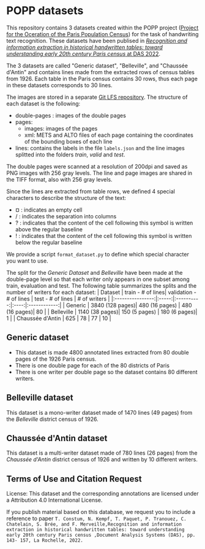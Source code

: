 # POPP datasets

This repository contains 3 datasets created within the POPP project ([Project for the Oceration of the Paris Population Census](https://popp.hypotheses.org/#ancre2)) for the task of handwriting text recognition.
These datasets have been publised in [*Recognition and information extraction in historical handwritten tables: toward understanding early 20th century Paris census* at DAS 2022](https://link.springer.com/chapter/10.1007/978-3-031-06555-2_10).

The 3 datasets are called "Generic dataset", "Belleville", and "Chaussée d'Antin" and contains lines made from the extracted rows of census tables from 1926. Each table in the Paris census contains 30 rows, thus each page in these datasets corresponds to 30 lines.

The images are stored in a separate [Git LFS repository](https://git.litislab.fr/tconstum/popp-datasets).
The structure of each dataset is the following:
- double-pages : images of the double pages
- pages:
  - images: images of the pages
  - xml: METS and ALTO files of each page containing the coordinates of the bounding boxes of each line
- lines: contains the labels in the file ```labels.json``` and the line images splitted into the folders *train*, *valid* and *test*.

The double pages were scanned at a resolution of 200dpi and saved as PNG images with 256 gray levels.
The line and page images are shared in the TIFF format, also with 256 gray levels.

Since the lines are extracted from table rows, we defined 4 special characters to describe the structure of the text:
- ¤ : indicates an empty cell
- / : indicates the separation into columns
- ? : indicates that the content of the cell following this symbol is written above the regular baseline
- ! : indicates that the content of the cell following this symbol is written below the regular baseline

We provide a script ```format_dataset.py``` to define which special character you want to use.


The split for the *Generic Dataset* and *Belleville* have been made at the double-page level so that each writer only appears in one subset among train, evaluation and test. The following table summarizes the splits and the number of writers for each dataset:
|      Dataset     | train - # of lines| validation - # of lines | test - # of lines | # of writers |
|:----------------:|:-----:|:----------:|:----:|:------------:|
|      Generic     |  3840 (128 pages)|     480 (16 pages)   |  480  (16 pages)|      80      |
|    Belleville    |  1140 (38 pages)|     150 (5 pages)  |  180 (6 pages)|       1      |
| Chaussée d'Antin |  625  |     78     |  77  |      10      |
## Generic dataset

- This dataset is made 4800 annotated lines extracted from 80 double pages of the 1926 Paris census.
- There is one double page for each of the 80 districts of Paris
- There is one writer per double page so the dataset contains 80 different writers.

## Belleville dataset

This dataset is a mono-writer dataset made of 1470 lines (49 pages) from the *Belleville* district census of 1926.

## Chaussée d'Antin dataset

This dataset is a multi-writer dataset made of 780 lines (26 pages) from the *Chaussée d'Antin* district census of 1926 and written by 10 different writers.

## Terms of Use and Citation Request
License: This dataset and the corresponding annotations are licensed under a Attribution 4.0 International License.

If you publish material based on this database, we request you to include a reference to paper `T. Constum, N. Kempf, T. Paquet, P. Tranouez, C. Chatelain, S. Brée, and F. Merveille,Recognition and information extraction in historical handwritten tables: toward understanding early 20th century Paris census ,Document Analysis Systems (DAS), pp. 143- 157, La Rochelle, 2022.`
